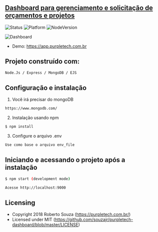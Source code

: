 ## [Dashboard para gerenciamento e solicitação de orçamentos e projetos](https://app.purpletech.com.br)
![Status](https://img.shields.io/badge/status-under%20development-orange.svg) ![Platform](https://img.shields.io/badge/platform-linux--64%20%7C%20win--64%20%7C%20osx--64-lightgrey.svg) ![NodeVersion](https://img.shields.io/badge/node%40latest-%3E%3D%2010.15.0-blue.svg)

![Dashboard](https://i.imgur.com/AssHdjd.png)

- Demo: https://app.purpletech.com.br

## Projeto construído com:

```bash
Node.Js / Express / MongoDB / EJS
```

## Configuração e instalação 

1) Você irá precisar do mongoDB
```bash
https://www.mongodb.com/
```
2) Instalação usando npm
```bash
$ npm install
```
3) Configure o arquivo .env
```bash
Use como base o arquivo env_file
```

## Iniciando e acessando o projeto após a instalação

```bash
$ npm start (development mode)
```
```bash
Acesse http://localhost:9000
```

## Licensing

- Copyright 2018 Roberto Souza (https://purpletech.com.br/)
- Licensed under MIT (https://github.com/souzajr/purpletech-dashboard/blob/master/LICENSE)
